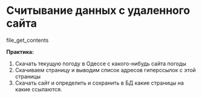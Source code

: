 # Считывание данных с удаленного сайта

file_get_contents

**Практика:**

1.	Скачать текущую погоду в Одессе с какого-нибудь сайта погоды
2.	Скачиваем страницу и выводим список адресов гиперссылок с этой страницы
3.  Скачать сайт и определить и сохранить в БД какие страницы на какие ссылаются.
